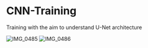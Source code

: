 # CNN-Training
Training with the aim to understand U-Net architecture

![IMG_0485](https://github.com/user-attachments/assets/0bf4289a-84e9-4dc5-807e-b40d4b86dfc6)
![IMG_0486](https://github.com/user-attachments/assets/66e7dafe-a74b-4928-a7d9-98c89a6f9d61)
